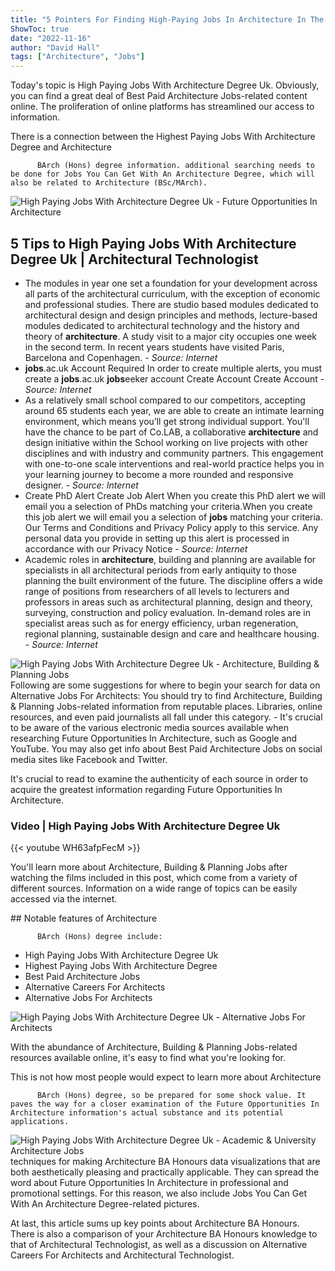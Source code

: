```yaml
---
title: "5 Pointers For Finding High-Paying Jobs In Architecture In The Uk"
ShowToc: true 
date: "2022-11-16"
author: "David Hall" 
tags: ["Architecture", "Jobs"]
---
```


	
Today's topic is High Paying Jobs With Architecture Degree Uk. Obviously, you can find a great deal of Best Paid Architecture Jobs-related content online. The proliferation of online platforms has streamlined our access to information.

There is a connection between the Highest Paying Jobs With Architecture Degree and Architecture


        
          BArch (Hons) degree information. additional searching needs to be done for Jobs You Can Get With An Architecture Degree, which will also be related to Architecture (BSc/MArch).
<img loading="lazy" src="https://venturebeat.com/wp-content/uploads/2018/09/IMG_20180903_102707-1.jpg?w=757" onerror="this.onerror=null;this.src='https://blogger.googleusercontent.com/img/a/AVvXsEhe7F7TRXHtjiKvHb5vS7DmnxvpHiDyoYyYvm1nHB3Qp2_w3BnM6A2eq4v7FYxCC9bfZt3a9vIMtAYEKUiaDQbHMg-ViyGmRIj39MLp0bGFfgfYw1Dc9q_H-T0wiTm3l0Uq42dETrN9eC8aGJ9_IORZsxST1AcLR7np1koOfcc7tnHa4S8Mwz_xD9d0=s16000';" alt="High Paying Jobs With Architecture Degree Uk - Future Opportunities In Architecture" >

## 5 Tips to High Paying Jobs With Architecture Degree Uk | Architectural Technologist
-   The modules in year one set a foundation for your development across all parts of the architectural curriculum, with the exception of economic and professional studies. There are studio based modules dedicated to architectural design and design principles and methods, lecture-based modules dedicated to architectural technology and the history and theory of **architecture**. A study visit to a major city occupies one week in the second term. In recent years students have visited Paris, Barcelona and Copenhagen. - <cite>Source: Internet</cite>
-   **jobs**.ac.uk Account Required In order to create multiple alerts, you must create a **jobs**.ac.uk **jobs**eeker account Create Account Create Account - <cite>Source: Internet</cite>
-   As a relatively small school compared to our competitors, accepting around 65 students each year, we are able to create an intimate learning environment, which means you’ll get strong individual support. You'll have the chance to be part of Co.LAB, a collaborative **architecture** and design initiative within the School working on live projects with other disciplines and with industry and community partners. This engagement with one-to-one scale interventions and real-world practice helps you in your learning journey to become a more rounded and responsive designer. - <cite>Source: Internet</cite>
-   Create PhD Alert Create Job Alert When you create this PhD alert we will email you a selection of PhDs matching your criteria.When you create this job alert we will email you a selection of **jobs** matching your criteria. Our Terms and Conditions and Privacy Policy apply to this service. Any personal data you provide in setting up this alert is processed in accordance with our Privacy Notice - <cite>Source: Internet</cite>
-   Academic roles in **architecture**, building and planning are available for specialists in all architectural periods from early antiquity to those planning the built environment of the future. The discipline offers a wide range of positions from researchers of all levels to lecturers and professors in areas such as architectural planning, design and theory, surveying, construction and policy evaluation. In-demand roles are in specialist areas such as for energy efficiency, urban regeneration, regional planning, sustainable design and care and healthcare housing. - <cite>Source: Internet</cite>


<img loading="lazy" src="https://i.pinimg.com/736x/bf/2d/3f/bf2d3f502998a1ffee3fa00e0edce27b.jpg" onerror="this.onerror=null;this.src='https://blogger.googleusercontent.com/img/a/AVvXsEhe7F7TRXHtjiKvHb5vS7DmnxvpHiDyoYyYvm1nHB3Qp2_w3BnM6A2eq4v7FYxCC9bfZt3a9vIMtAYEKUiaDQbHMg-ViyGmRIj39MLp0bGFfgfYw1Dc9q_H-T0wiTm3l0Uq42dETrN9eC8aGJ9_IORZsxST1AcLR7np1koOfcc7tnHa4S8Mwz_xD9d0=s16000';" alt="High Paying Jobs With Architecture Degree Uk - Architecture, Building & Planning Jobs" >
Following are some suggestions for where to begin your search for data on Alternative Jobs For Architects:
You should try to find Architecture, Building & Planning Jobs-related information from reputable places. Libraries, online resources, and even paid journalists all fall under this category.
- It's crucial to be aware of the various electronic media sources available when researching Future Opportunities In Architecture, such as Google and YouTube. You may also get info about Best Paid Architecture Jobs on social media sites like Facebook and Twitter.

It's crucial to read to examine the authenticity of each source in order to acquire the greatest information regarding Future Opportunities In Architecture.

### Video | High Paying Jobs With Architecture Degree Uk
{{< youtube WH63afpFecM >}} 

You'll learn more about Architecture, Building & Planning Jobs after watching the films included in this post, which come from a variety of different sources. Information on a wide range of topics can be easily accessed via the internet.
<script async="async" data-cfasync="false" src="//normallydemandedalter.com/fe63df3c5408708b15d8dc3d9b206b31/invoke.js"></script>
<div id="container-fe63df3c5408708b15d8dc3d9b206b31"></div>
## Notable features of Architecture


        
          BArch (Hons) degree include:

- High Paying Jobs With Architecture Degree Uk
- Highest Paying Jobs With Architecture Degree
- Best Paid Architecture Jobs
- Alternative Careers For Architects
- Alternative Jobs For Architects

 <img loading="lazy" src="https://www.alux.com/wp-content/uploads/2015/06/10-Electrical-And-Electronics-Engineering-Highest-Paying-Jobs-For-Those-Who-Hate-School-Image-Source-georgiancollege.ca_.jpg" onerror="this.onerror=null;this.src='https://blogger.googleusercontent.com/img/a/AVvXsEhe7F7TRXHtjiKvHb5vS7DmnxvpHiDyoYyYvm1nHB3Qp2_w3BnM6A2eq4v7FYxCC9bfZt3a9vIMtAYEKUiaDQbHMg-ViyGmRIj39MLp0bGFfgfYw1Dc9q_H-T0wiTm3l0Uq42dETrN9eC8aGJ9_IORZsxST1AcLR7np1koOfcc7tnHa4S8Mwz_xD9d0=s16000';" alt="High Paying Jobs With Architecture Degree Uk - Alternative Jobs For Architects" >

With the abundance of Architecture, Building & Planning Jobs-related resources available online, it's easy to find what you're looking for.

This is not how most people would expect to learn more about Architecture


        
          BArch (Hons) degree, so be prepared for some shock value. It paves the way for a closer examination of the Future Opportunities In Architecture information's actual substance and its potential applications.
<img loading="lazy" src="https://3.bp.blogspot.com/-LgAIgV1zc9o/WA4_JuSYhpI/AAAAAAAAADY/ZnPTLR8IW5UKs6pfEBfQEwHe_PgvFWw-QCPcB/s1600/itape%2B2016%2BwEEXC.jpg" onerror="this.onerror=null;this.src='https://blogger.googleusercontent.com/img/a/AVvXsEhe7F7TRXHtjiKvHb5vS7DmnxvpHiDyoYyYvm1nHB3Qp2_w3BnM6A2eq4v7FYxCC9bfZt3a9vIMtAYEKUiaDQbHMg-ViyGmRIj39MLp0bGFfgfYw1Dc9q_H-T0wiTm3l0Uq42dETrN9eC8aGJ9_IORZsxST1AcLR7np1koOfcc7tnHa4S8Mwz_xD9d0=s16000';" alt="High Paying Jobs With Architecture Degree Uk - Academic & University Architecture Jobs" >
techniques for making Architecture BA Honours data visualizations that are both aesthetically pleasing and practically applicable. They can spread the word about Future Opportunities In Architecture in professional and promotional settings. For this reason, we also include Jobs You Can Get With An Architecture Degree-related pictures.

At last, this article sums up key points about Architecture BA Honours. There is also a comparison of your Architecture BA Honours knowledge to that of Architectural Technologist, as well as a discussion on Alternative Careers For Architects and Architectural Technologist.
	
	

